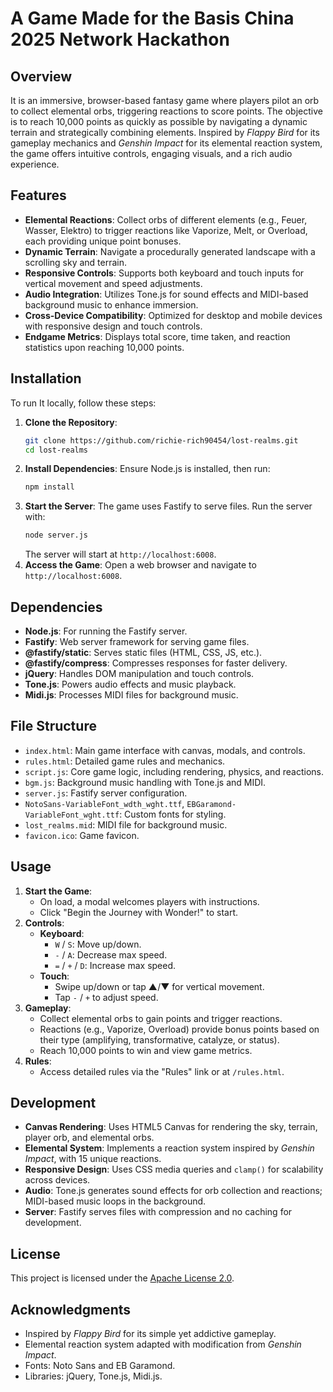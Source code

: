 # A Game Made for the Basis China 2025 Network Hackathon
## Overview
It is an immersive, browser-based fantasy game where players pilot an orb to collect elemental orbs, triggering reactions to score points. The objective is to reach 10,000 points as quickly as possible by navigating a dynamic terrain and strategically combining elements. Inspired by *Flappy Bird* for its gameplay mechanics and *Genshin Impact* for its elemental reaction system, the game offers intuitive controls, engaging visuals, and a rich audio experience.
## Features
- **Elemental Reactions**: Collect orbs of different elements (e.g., Feuer, Wasser, Elektro) to trigger reactions like Vaporize, Melt, or Overload, each providing unique point bonuses.
- **Dynamic Terrain**: Navigate a procedurally generated landscape with a scrolling sky and terrain.
- **Responsive Controls**: Supports both keyboard and touch inputs for vertical movement and speed adjustments.
- **Audio Integration**: Utilizes Tone.js for sound effects and MIDI-based background music to enhance immersion.
- **Cross-Device Compatibility**: Optimized for desktop and mobile devices with responsive design and touch controls.
- **Endgame Metrics**: Displays total score, time taken, and reaction statistics upon reaching 10,000 points.
## Installation
To run It locally, follow these steps:
1. **Clone the Repository**:
   ```bash
   git clone https://github.com/richie-rich90454/lost-realms.git
   cd lost-realms
   ```
2. **Install Dependencies**:
   Ensure Node.js is installed, then run:
   ```bash
   npm install
   ```
3. **Start the Server**:
   The game uses Fastify to serve files. Run the server with:
   ```bash
   node server.js
   ```
   The server will start at `http://localhost:6008`.
4. **Access the Game**:
   Open a web browser and navigate to `http://localhost:6008`.
## Dependencies
- **Node.js**: For running the Fastify server.
- **Fastify**: Web server framework for serving game files.
- **@fastify/static**: Serves static files (HTML, CSS, JS, etc.).
- **@fastify/compress**: Compresses responses for faster delivery.
- **jQuery**: Handles DOM manipulation and touch controls.
- **Tone.js**: Powers audio effects and music playback.
- **Midi.js**: Processes MIDI files for background music.
## File Structure
- `index.html`: Main game interface with canvas, modals, and controls.
- `rules.html`: Detailed game rules and mechanics.
- `script.js`: Core game logic, including rendering, physics, and reactions.
- `bgm.js`: Background music handling with Tone.js and MIDI.
- `server.js`: Fastify server configuration.
- `NotoSans-VariableFont_wdth_wght.ttf`, `EBGaramond-VariableFont_wght.ttf`: Custom fonts for styling.
- `lost_realms.mid`: MIDI file for background music.
- `favicon.ico`: Game favicon.
## Usage
1. **Start the Game**:
   - On load, a modal welcomes players with instructions.
   - Click "Begin the Journey with Wonder!" to start.
2. **Controls**:
   - **Keyboard**:
     - `W` / `S`: Move up/down.
     - `-` / `A`: Decrease max speed.
     - `=` / `+` / `D`: Increase max speed.
   - **Touch**:
     - Swipe up/down or tap ▲/▼ for vertical movement.
     - Tap `-` / `+` to adjust speed.
3. **Gameplay**:
   - Collect elemental orbs to gain points and trigger reactions.
   - Reactions (e.g., Vaporize, Overload) provide bonus points based on their type (amplifying, transformative, catalyze, or status).
   - Reach 10,000 points to win and view game metrics.
4. **Rules**:
   - Access detailed rules via the "Rules" link or at `/rules.html`.
## Development
- **Canvas Rendering**: Uses HTML5 Canvas for rendering the sky, terrain, player orb, and elemental orbs.
- **Elemental System**: Implements a reaction system inspired by *Genshin Impact*, with 15 unique reactions.
- **Responsive Design**: Uses CSS media queries and `clamp()` for scalability across devices.
- **Audio**: Tone.js generates sound effects for orb collection and reactions; MIDI-based music loops in the background.
- **Server**: Fastify serves files with compression and no caching for development.
## License
This project is licensed under the [Apache License 2.0](https://www.apache.org/licenses/LICENSE-2.0).
## Acknowledgments
- Inspired by *Flappy Bird* for its simple yet addictive gameplay.
- Elemental reaction system adapted with modification from *Genshin Impact*.
- Fonts: Noto Sans and EB Garamond.
- Libraries: jQuery, Tone.js, Midi.js.
